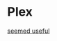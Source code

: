 # Plex

[seemed useful](https://abowden.hashnode.dev/setting-up-traefik-with-ssl-certificates-for-a-homelab)
